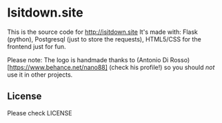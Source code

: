 # Isitdown.site
This is the source code for http://isitdown.site
It's made with: Flask (python), Postgresql (just to store the requests), HTML5/CSS for the frontend just for fun.

Please note: The logo is handmade thanks to (Antonio Di Rosso)[https://www.behance.net/nano88] (check his profile!) so you should *not* use it in other projects.

## License
Please check LICENSE
